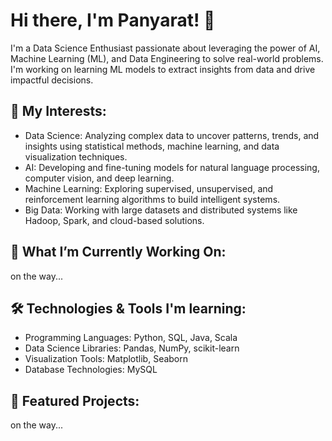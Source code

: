 # Hi there, I'm Panyarat! 👋

I'm a Data Science Enthusiast passionate about leveraging the power of AI, Machine Learning (ML), and Data Engineering to solve real-world problems. I'm working on learning ML models to extract insights from data and drive impactful decisions.

## 🧠 My Interests:
- Data Science: Analyzing complex data to uncover patterns, trends, and insights using statistical methods, machine learning, and data visualization techniques.
- AI: Developing and fine-tuning models for natural language processing, computer vision, and deep learning.
- Machine Learning: Exploring supervised, unsupervised, and reinforcement learning algorithms to build intelligent systems.
- Big Data: Working with large datasets and distributed systems like Hadoop, Spark, and cloud-based solutions.

## 🚀 What I’m Currently Working On: 
on the way...

## 🛠️ Technologies & Tools I'm learning:
- Programming Languages: Python, SQL, Java, Scala
- Data Science Libraries: Pandas, NumPy, scikit-learn
- Visualization Tools: Matplotlib, Seaborn
- Database Technologies: MySQL

## 📂 Featured Projects:
on the way...




